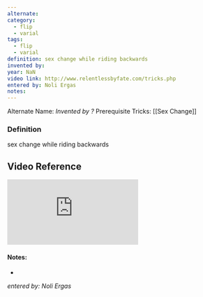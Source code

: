 ```yaml
---
alternate: 
category:
  - flip
  - varial
tags:
  - flip
  - varial
definition: sex change while riding backwards
invented by: 
year: NaN
video link: http://www.relentlessbyfate.com/tricks.php
entered by: Noli Ergas
notes: 
---
```

Alternate Name: 
*Invented by ?*
Prerequisite Tricks: [[Sex Change]]

### Definition
sex change while riding backwards

## Video Reference
![video](http://www.relentlessbyfate.com/tricks.php)

#### Notes:
- 
*entered by: Noli Ergas*

